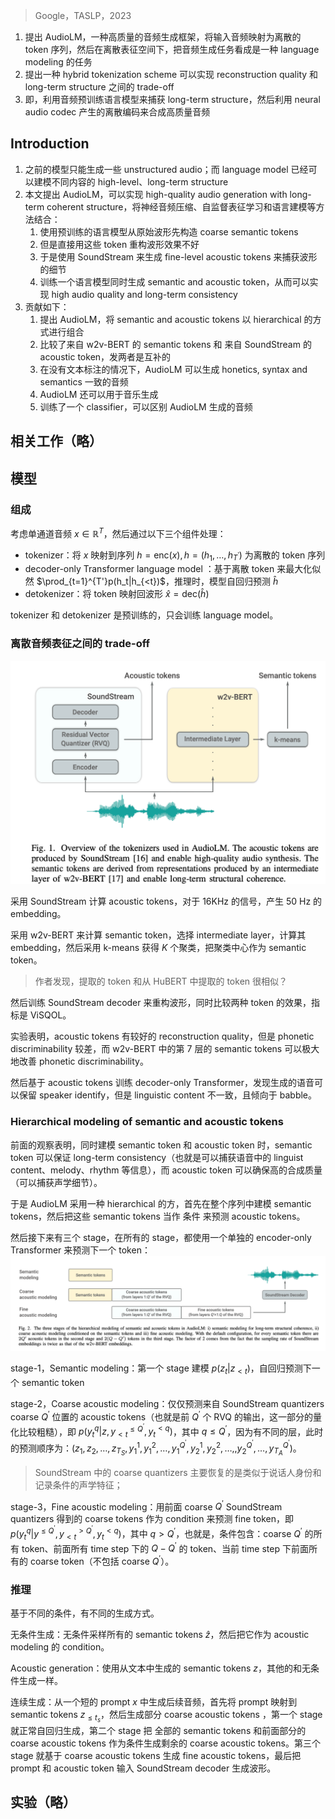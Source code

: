 > Google，TASLP，2023

1. 提出 AudioLM，一种高质量的音频生成框架，将输入音频映射为离散的 token 序列，然后在离散表征空间下，把音频生成任务看成是一种 language modeling 的任务
2. 提出一种 hybrid tokenization scheme 可以实现  reconstruction quality 和 long-term structure 之间的 trade-off
3. 即，利用音频预训练语言模型来捕获 long-term structure，然后利用 neural audio codec 产生的离散编码来合成高质量音频

## Introduction

1. 之前的模型只能生成一些 unstructured audio；而 language model 已经可以建模不同内容的 high-level、long-term structure
2. 本文提出 AudioLM，可以实现 high-quality audio generation with long-term coherent structure，将神经音频压缩、自监督表征学习和语言建模等方法结合：
	1. 使用预训练的语言模型从原始波形先构造 coarse semantic tokens
	2. 但是直接用这些 token 重构波形效果不好
	3. 于是使用 SoundStream 来生成 fine-level acoustic tokens 来捕获波形的细节
	4. 训练一个语言模型同时生成 semantic and acoustic token，从而可以实现 high audio quality and long-term consistency
3. 贡献如下：
	1. 提出 AudioLM，将  semantic and acoustic tokens 以 hierarchical 的方式进行组合
	2. 比较了来自 w2v-BERT 的 semantic tokens 和 来自 SoundStream 的 acoustic token，发两者是互补的
	3. 在没有文本标注的情况下，AudioLM 可以生成 honetics, syntax and semantics 一致的音频
	4. AudioLM 还可以用于音乐生成
	5. 训练了一个 classifier，可以区别 AudioLM 生成的音频

## 相关工作（略）

## 模型

### 组成

考虑单通道音频 $x\in\mathbb{R}^T$，然后通过以下三个组件处理：
+ tokenizer：将 $x$ 映射到序列 $h=\mathrm{enc}(x),h=(h_1,\ldots,h_{T^{\prime}})$ 为离散的 token 序列
+ decoder-only Transformer language model ：基于离散 token 来最大化似然 $\prod_{t=1}^{T'}p(h_t|h_{<t})$，推理时，模型自回归预测 $\hat{h}$
+ detokenizer：将 token 映射回波形 $\hat{x}=\mathrm{dec}(\hat{h})$

tokenizer 和 detokenizer 是预训练的，只会训练 language model。

### 离散音频表征之间的 trade-off

![](image/Pasted%20image%2020230927172933.png)

采用 SoundStream 计算 acoustic tokens，对于 16KHz 的信号，产生 50 Hz 的 embedding。

采用  w2v-BERT 来计算 semantic token，选择 intermediate layer，计算其 embedding，然后采用 k-means 获得 $K$ 个聚类，把聚类中心作为 semantic token。
> 作者发现，提取的 token 和从 HuBERT 中提取的 token 很相似？

然后训练 SoundStream decoder 来重构波形，同时比较两种 token 的效果，指标是 ViSQOL。

实验表明，acoustic tokens 有较好的  reconstruction quality，但是  phonetic discriminability 较差，而 w2v-BERT 中的第 7 层的 semantic tokens 可以极大地改善 phonetic discriminability。

然后基于 acoustic tokens 训练 decoder-only Transformer，发现生成的语音可以保留 speaker identify，但是 linguistic content 不一致，且倾向于 babble。

### Hierarchical modeling of semantic and acoustic tokens

前面的观察表明，同时建模 semantic token 和 acoustic token 时，semantic token 可以保证 long-term consistency（也就是可以捕获语音中的 linguist content、melody、rhythm 等信息），而 acoustic token 可以确保高的合成质量（可以捕获声学细节）。

于是 AudioLM 采用一种 hierarchical 的方，首先在整个序列中建模 semantic tokens，然后把这些 semantic tokens 当作 条件 来预测 acoustic tokens。

然后接下来有三个 stage，在所有的 stage，都使用一个单独的 encoder-only Transformer 来预测下一个 token：
![](image/Pasted%20image%2020230927221221.png)

stage-1，Semantic modeling：第一个 stage 建模 $p(z_t|z_{<t})$，自回归预测下一个 semantic token

stage-2，Coarse acoustic modeling：仅仅预测来自 SoundStream quantizers coarse $Q^\prime$ 位置的 acoustic tokens（也就是前 $Q^\prime$ 个 RVQ 的输出，这一部分的量化比较粗糙），即 $p(y_t^q|z,y_{<t}^{\leq Q^{\prime}},y_t^{<q})$，其中 $q\leq Q^\prime$，因为有不同的层，此时的预测顺序为：$(z_1,z_2,\ldots,z_{T_S},y_1^1,y_1^2,\ldots,y_1^{Q^{\prime}},y_2^1,y_2^2,\ldots,,y_2^{Q^{\prime}},\ldots,y_{T_A}^{Q^{\prime}})$。
> SoundStream 中的 coarse quantizers 主要恢复的是类似于说话人身份和记录条件的声学特征；

stage-3，Fine acoustic modeling：用前面 coarse $Q^\prime$ SoundStream quantizers 得到的 coarse tokens 作为 condition 来预测  fine token，即 $p(y_t^q|y^{\leq Q^{\prime}},y_{<t}^{>Q^{\prime}},y_t^{<q})$，其中 $q>Q^\prime$，也就是，条件包含：coarse $Q^\prime$ 的所有 token、前面所有 time step 下的 $Q-Q^\prime$ 的 token、当前 time step 下前面所有的 coarse token（不包括 coarse $Q^\prime$）。

### 推理

基于不同的条件，有不同的生成方式。

无条件生成：无条件采样所有的 semantic tokens $\hat{z}$，然后把它作为 acoustic modeling 的 condition。

Acoustic generation：使用从文本中生成的 semantic tokens $z$，其他的和无条件生成一样。

连续生成：从一个短的 prompt $x$ 中生成后续音频，首先将 prompt 映射到 semantic tokens $z_{\leq t_s}$，然后生成部分 coarse acoustic tokens ，第一个 stage 就正常自回归生成，第二个 stage 把 全部的 semantic tokens 和前面部分的 coarse acoustic tokens 作为条件生成剩余的 coarse acoustic tokens。第三个 stage 就基于 coarse acoustic tokens 生成 fine acoustic tokens，最后把 prompt 和 acoustic token 输入 SoundStream decoder 生成波形。

## 实验（略）
